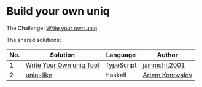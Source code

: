 # Build your own uniq

The Challenge: [Write your own uniq](https://codingchallenges.fyi/challenges/challenge-uniq)

The shared solutions:

| No. | Solution | Language | Author |
|-----|----------|----------|--------|
| 1 | [Write Your Own uniq Tool](https://github.com/jainmohit2001/coding-challenges/blob/master/src/10) | TypeScript | [jainmohit2001](https://github.com/jainmohit2001) |
| 2 | [uniq-like](https://github.com/izebit/coding-challenges/tree/master/10-unique) | Haskell | [Artem Konovalov](https://github.com/izebit/) |
